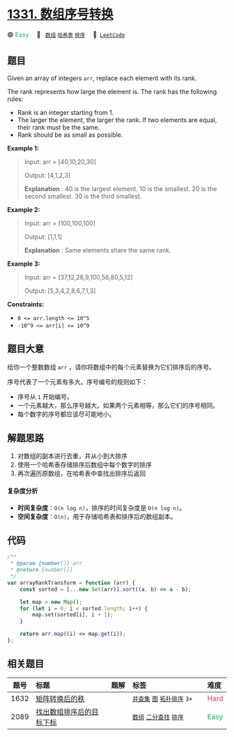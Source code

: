 # [1331. 数组序号转换](https://leetcode.com/problems/rank-transform-of-an-array)

🟢 <font color=#15bd66>Easy</font>&emsp; 🔖&ensp; [`数组`](/tag/array.md) [`哈希表`](/tag/hash-table.md) [`排序`](/tag/sorting.md)&emsp; 🔗&ensp;[`LeetCode`](https://leetcode.com/problems/rank-transform-of-an-array)

## 题目

Given an array of integers `arr`, replace each element with its rank.

The rank represents how large the element is. The rank has the following
rules:

- Rank is an integer starting from 1.
- The larger the element, the larger the rank. If two elements are equal, their rank must be the same.
- Rank should be as small as possible.

**Example 1:**

> Input: arr = [40,10,20,30]
>
> Output: [4,1,2,3]
>
> **Explanation** : 40 is the largest element. 10 is the smallest. 20 is the second smallest. 30 is the third smallest.

**Example 2:**

> Input: arr = [100,100,100]
>
> Output: [1,1,1]
>
> **Explanation** : Same elements share the same rank.

**Example 3:**

> Input: arr = [37,12,28,9,100,56,80,5,12]
>
> Output: [5,3,4,2,8,6,7,1,3]

**Constraints:**

- `0 <= arr.length <= 10^5`
- `-10^9 <= arr[i] <= 10^9`

## 题目大意

给你一个整数数组 `arr` ，请你将数组中的每个元素替换为它们排序后的序号。

序号代表了一个元素有多大。序号编号的规则如下：

- 序号从 `1` 开始编号。
- 一个元素越大，那么序号越大。如果两个元素相等，那么它们的序号相同。
- 每个数字的序号都应该尽可能地小。

## 解题思路

1. 对数组的副本进行去重，并从小到大排序
2. 使用一个哈希表存储排序后数组中每个数字的排序
3. 再次遍历原数组，在哈希表中查找出排序后返回

#### 复杂度分析

- **时间复杂度**：`O(n log n)`，排序的时间复杂度是 `O(n log n)`。
- **空间复杂度**：`O(n)`，用于存储哈希表和排序后的数组副本。

## 代码

```javascript
/**
 * @param {number[]} arr
 * @return {number[]}
 */
var arrayRankTransform = function (arr) {
	const sorted = [...new Set(arr)].sort((a, b) => a - b);

	let map = new Map();
	for (let i = 0; i < sorted.length; i++) {
		map.set(sorted[i], i + 1);
	}

	return arr.map((i) => map.get(i));
};
```

## 相关题目

<!-- prettier-ignore -->
| 题号 | 标题 | 题解 | 标签 | 难度 |
| :------: | :------ | :------: | :------ | :------ |
| 1632 | [矩阵转换后的秩](https://leetcode.com/problems/rank-transform-of-a-matrix) |  |  [`并查集`](/tag/union-find.md) [`图`](/tag/graph.md) [`拓扑排序`](/tag/topological-sort.md) `3+` | <font color=#ff334b>Hard</font> |
| 2089 | [找出数组排序后的目标下标](https://leetcode.com/problems/find-target-indices-after-sorting-array) |  |  [`数组`](/tag/array.md) [`二分查找`](/tag/binary-search.md) [`排序`](/tag/sorting.md) | <font color=#15bd66>Easy</font> |

<style>
.blue {
    background-color: #096dd9;
    padding: 0.25rem 0.5rem;
    margin: 0;
    font-size: 0.85em;
    border-radius: 3px;
    color: white;
    font-weight: 500;
}
table th:first-of-type { width: 10%; }
table th:nth-of-type(2) { width: 35%; }
table th:nth-of-type(3) { width: 10%; }
table th:nth-of-type(4) { width: 35%; }
table th:nth-of-type(5) { width: 10%; }
</style>
